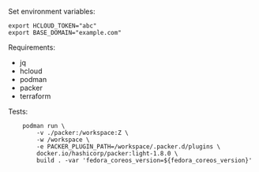 Set environment variables:
```
export HCLOUD_TOKEN="abc"
export BASE_DOMAIN="example.com"
```

Requirements:
- jq
- hcloud
- podman
- packer
- terraform

Tests:
```
    podman run \
        -v ./packer:/workspace:Z \
        -w /workspace \
        -e PACKER_PLUGIN_PATH=/workspace/.packer.d/plugins \
        docker.io/hashicorp/packer:light-1.8.0 \
        build . -var 'fedora_coreos_version=${fedora_coreos_version}'
```